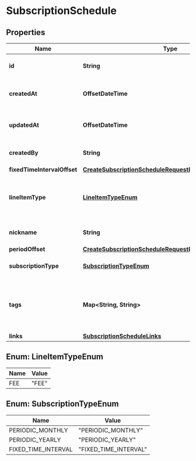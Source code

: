 

# SubscriptionSchedule


## Properties

| Name | Type | Description | Notes |
|------------ | ------------- | ------------- | -------------|
|**id** | **String** | ID of the Subscription Schedule |  [optional] |
|**createdAt** | **OffsetDateTime** | Timestamp of when the object was created |  [optional] |
|**updatedAt** | **OffsetDateTime** | Timestamp of when the object was last updated |  [optional] |
|**createdBy** | **String** | User ID who created the schedule. |  [optional] |
|**fixedTimeIntervalOffset** | [**CreateSubscriptionScheduleRequestFixedTimeIntervalOffset**](CreateSubscriptionScheduleRequestFixedTimeIntervalOffset.md) |  |  [optional] |
|**lineItemType** | [**LineItemTypeEnum**](#LineItemTypeEnum) | Subscription Schedule type. For subscriptions, the type is FEE |  [optional] |
|**nickname** | **String** | Human readable name. |  [optional] |
|**periodOffset** | [**CreateSubscriptionScheduleRequestPeriodOffset**](CreateSubscriptionScheduleRequestPeriodOffset.md) |  |  [optional] |
|**subscriptionType** | [**SubscriptionTypeEnum**](#SubscriptionTypeEnum) | Subscription schedule type. |  [optional] |
|**tags** | **Map&lt;String, String&gt;** | Key value pair for annotating custom meta data (e.g. order numbers). |  [optional] |
|**links** | [**SubscriptionScheduleLinks**](SubscriptionScheduleLinks.md) |  |  [optional] |



## Enum: LineItemTypeEnum

| Name | Value |
|---- | -----|
| FEE | &quot;FEE&quot; |



## Enum: SubscriptionTypeEnum

| Name | Value |
|---- | -----|
| PERIODIC_MONTHLY | &quot;PERIODIC_MONTHLY&quot; |
| PERIODIC_YEARLY | &quot;PERIODIC_YEARLY&quot; |
| FIXED_TIME_INTERVAL | &quot;FIXED_TIME_INTERVAL&quot; |



